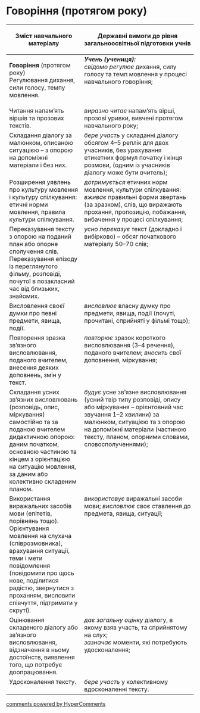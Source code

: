 <div id="hypercomments_widget" class="js-hypercomments-widget invisible"></div>

# Говоріння (протягом року)

<table>
<thead>
  <tr>
    <th width="40%" align="center"><p>Зміст навчального матеріалу</p></td>
    <th width="60%" align="center"><p>Державні вимоги до рівня загальноосвітньої підготовки учнів</p></td>
  </tr>
</thead>
<tbody>
  <tr>
    <td width="40%" style="vertical-align:top !important;">
    <p><b>Говоріння</b> (протягом року)<br>
Регулювання дихання, сили голосу, темпу мовлення.</td>
    <td width="60%" style="vertical-align:top !important;"> <i><b>Учень (учениця):</b></i><br>
<i>свідомо регулює</i> дихання, силу голосу та темп мовлення у процесі навчального говоріння; </td>
  </tr>
  <tr>
    <td width="40%" style="vertical-align:top !important;">
 Читання напам’ять віршів та прозових текстів.</td>
    <td width="60%" style="vertical-align:top !important;">
<i>виразно читає</i> напам’ять вірші, прозові уривки, вивчені протягом навчального року;</td>
  </tr>
  <tr>
    <td width="40%" style="vertical-align:top !important;">
Складання діалогу за малюнком, описаною ситуацією – з опорою на допоміжні матеріали і без них. </td>
    <td width="60%" style="vertical-align:top !important;">
<i>бере участь</i> у складанні діалогу обсягом 4–5 реплік для двох учасників, без урахування етикетних формул початку і кінця розмови, (одним із учасників діалогу може бути вчитель);</td>
  </tr>
  <tr>
    <td width="40%" style="vertical-align:top !important;">
Розширення уявлень про культуру мовлення і культуру спілкування: етичні норми мовлення, правила культури спілкування. </td>
    <td width="60%" style="vertical-align:top !important;">
<i>дотримується</i> етичних норм мовлення, культури спілкування: <i>вживає</i> правильні форми звертань (за зразком), слів, що виражають прохання, пропозицію, побажання, вибачення у процесі спілкування; </td>
  </tr>
  <tr>
    <td width="40%" style="vertical-align:top !important;">
Переказування тексту з опорою на поданий план або опорне сполучення слів. Переказування епізоду із переглянутого фільму, розповіді, почутої в позакласний час від близьких, знайомих.</td>
    <td width="60%" style="vertical-align:top !important;">
<i>усно переказує</i> текст (докладно і вибірково) – обсяг початкового матеріалу 50–70 слів;</td>
  </tr>
  <tr>
    <td width="40%" style="vertical-align:top !important;">
Висловлення своєї думки про певні предмети, явища, події.</td>
    <td width="60%" style="vertical-align:top !important;">
<i>висловлює</i> власну думку про предмети, явища, події (почуті, прочитані, сприйняті у фільмі тощо);</td>
  </tr>
  <tr>
    <td width="40%" style="vertical-align:top !important;">
Повторення зразка зв’язного висловлювання, поданого вчителем, внесення деяких доповнень, змін у текст.</td>
    <td width="60%" style="vertical-align:top !important;">
<i>повторює</i> зразок короткого висловлювання (3–4 речення), поданого вчителем; <i>вносить</i> свої доповнення, міркування;</td>
  </tr>
  <tr>
    <td width="40%" style="vertical-align:top !important;">
Складання усних зв’язних висловлювань (розповідь, опис, міркування) самостійно та за поданою вчителем дидактичною опорою: даним початком, основною частиною та кінцем з орієнтацією на ситуацію мовлення, за даним або колективно складеним планом. </td>
    <td width="60%" style="vertical-align:top !important;">
<i>будує</i> усне зв’язне висловлювання (усний твір типу розповіді, опису або міркування – орієнтовний час звучання 1–2 хвилини) за малюнком, ситуацією та з опорою на допоміжні матеріали (частиною тексту, планом, опорними словами, словосполученнями); </td>
  </tr>
  <tr>
    <td width="40%" style="vertical-align:top !important;">
Використання виражальних засобів мови (епітетів, порівнянь тощо).<br>
Орієнтування мовлення на слухача (співрозмовника), врахування ситуації, теми і мети повідомлення (повідомити про щось нове, поділитися радістю, звернутися з проханням, висловити співчуття, підтримати у скруті).<br></td>
    <td width="60%" style="vertical-align:top !important;">
<i>використовує</i> виражальні засоби мови; <i>висловлює</i> своє ставлення до предмета, явища, ситуації;</td>
  </tr>
  <tr>
    <td width="40%" style="vertical-align:top !important;">
Оцінювання складеного діалогу або зв’язного висловлювання, відзначення в ньому достоїнств, виявлення того, що потребує доопрацювання.</td>
    <td width="60%" style="vertical-align:top !important;">
<i>дає загальну оцінку</i> діалогу, в якому взяв участь, та сприйнятому на слух; <br>
<i>зазначає</i> моменти, які потребують удосконалення; <br></td>
  </tr>
  <tr>
    <td width="40%" style="vertical-align:top !important;">
Удосконалення тексту.</td>
    <td width="60%" style="vertical-align:top !important;">
<i>бере участь</i> у колективному вдосконаленні тексту.<br></td>
  </tr>
</tbody>
</table>

<div class="js-hypercomments-container">
<a href="http://hypercomments.com" class="hc-link" title="comments widget">comments powered by HyperComments</a>
</div>
